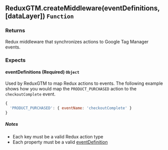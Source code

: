 ## ReduxGTM.createMiddleware(eventDefinitions, [dataLayer]) `Function`
### Returns
Redux middleware that synchronizes actions to Google Tag Manager events.
### Expects
#### eventDefinitions (Required) `Object`
Used by ReduxGTM to map Redux actions to events. The following example
shows how you would map the `PRODUCT_PURCHASED` action to the
`checkoutComplete` event.

```js
{
  'PRODUCT_PURCHASED': { eventName: 'checkoutComplete' }
}
```

##### Notes
 - Each key must be a valid Redux action type
 - Each property must be a valid [eventDefinition](docs/event-definition.md)
